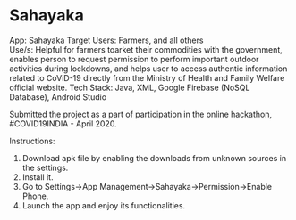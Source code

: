 # Sahayaka
App: Sahayaka
Target Users: Farmers, and all others<br>
Use/s: Helpful for farmers toarket their commodities with the government, enables person to request permission to perform important outdoor activities during lockdowns, and helps user to access authentic information related to CoViD-19 directly from the Ministry of Health and Family Welfare official website.
Tech Stack: Java, XML, Google Firebase (NoSQL Database), Android Studio


Submitted the project as a part of participation in the online hackathon, #COVID19INDIA - April 2020.


Instructions:
1) Download apk file by enabling the downloads from unknown sources in the settings.
2) Install it.
3) Go to Settings->App Management->Sahayaka->Permission->Enable Phone.
4) Launch the app and enjoy its functionalities.  
